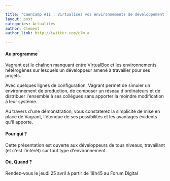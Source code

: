 ```yaml
---

title: "CaenCamp #11 : Virtualisez vos environnements de développement avec Vagrant"
layout: post
categories: Actualités
author: Clément
author_link: http://twitter.com/clm_a

---
```


#### Au programme

[Vagrant](http://www.vagrantup.com) est le chaînon manquant entre [VirtualBox](http://www.virtualbox.org) et les environnements  hétérogènes sur lesquels un développeur amené à travailler pour ses projets.

Avec quelques lignes de configuration, Vagrant permet de simuler un environnement de production, de composer un réseau d'ordinateurs et de distribuer l'ensemble à ses collègues sans apporter la moindre modification à leur système.

Au travers d'une démonstration, vous constaterez la simplicité de mise en place de Vagrant, l'étendue de ses possibilités et les avantages évidents qu'il apporte.

#### Pour qui ?

Cette présentation est ouverte aux développeurs de tous niveaux, travaillant (et c'est l'intérêt) sur tout type d'environnement.

#### Où, Quand ?

Rendez-vous le jeudi 25 avril à partir de 18h45 au Forum Digital

